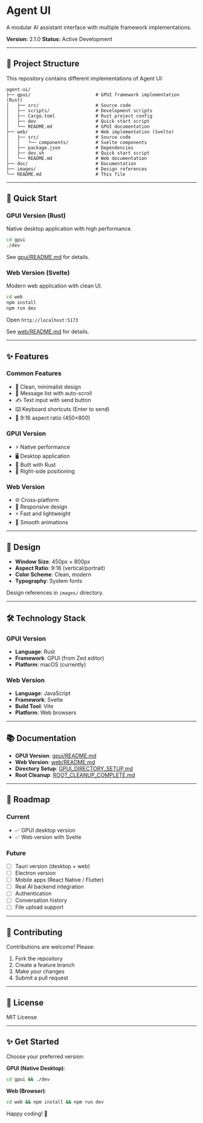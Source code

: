 # Agent UI

A modular AI assistant interface with multiple framework implementations.

**Version:** 2.1.0
**Status:** Active Development

---

## 📁 Project Structure

This repository contains different implementations of Agent UI:

```
agent-ui/
├── gpui/                        # GPUI framework implementation (Rust)
│   ├── src/                     # Source code
│   ├── scripts/                 # Development scripts
│   ├── Cargo.toml               # Rust project config
│   ├── dev                      # Quick start script
│   └── README.md                # GPUI documentation
├── web/                         # Web implementation (Svelte)
│   ├── src/                     # Source code
│   │   └── components/          # Svelte components
│   ├── package.json             # Dependencies
│   ├── dev.sh                   # Quick start script
│   └── README.md                # Web documentation
├── doc/                         # Documentation
├── images/                      # Design references
└── README.md                    # This file
```

---

## 🚀 Quick Start

### GPUI Version (Rust)

Native desktop application with high performance.

```bash
cd gpui
./dev
```

See [gpui/README.md](gpui/README.md) for details.

### Web Version (Svelte)

Modern web application with clean UI.

```bash
cd web
npm install
npm run dev
```

Open `http://localhost:5173`

See [web/README.md](web/README.md) for details.

---

## ✨ Features

### Common Features
- 🎨 Clean, minimalist design
- 💬 Message list with auto-scroll
- ✍️ Text input with send button
- ⌨️ Keyboard shortcuts (Enter to send)
- 📱 9:16 aspect ratio (450×800)

### GPUI Version
- ⚡ Native performance
- 🖥️ Desktop application
- 🦀 Built with Rust
- 🎯 Right-side positioning

### Web Version
- 🌐 Cross-platform
- 📱 Responsive design
- ⚡ Fast and lightweight
- 🎨 Smooth animations

---

## 🎨 Design

- **Window Size**: 450px × 800px
- **Aspect Ratio**: 9:16 (vertical/portrait)
- **Color Scheme**: Clean, modern
- **Typography**: System fonts

Design references in `images/` directory.

---

## 🛠️ Technology Stack

### GPUI Version
- **Language**: Rust
- **Framework**: GPUI (from Zed editor)
- **Platform**: macOS (currently)

### Web Version
- **Language**: JavaScript
- **Framework**: Svelte
- **Build Tool**: Vite
- **Platform**: Web browsers

---

## 📚 Documentation

- **GPUI Version**: [gpui/README.md](gpui/README.md)
- **Web Version**: [web/README.md](web/README.md)
- **Directory Setup**: [GPUI_DIRECTORY_SETUP.md](GPUI_DIRECTORY_SETUP.md)
- **Root Cleanup**: [ROOT_CLEANUP_COMPLETE.md](ROOT_CLEANUP_COMPLETE.md)

---

## 🎯 Roadmap

### Current
- ✅ GPUI desktop version
- ✅ Web version with Svelte

### Future
- [ ] Tauri version (desktop + web)
- [ ] Electron version
- [ ] Mobile apps (React Native / Flutter)
- [ ] Real AI backend integration
- [ ] Authentication
- [ ] Conversation history
- [ ] File upload support

---

## 🤝 Contributing

Contributions are welcome! Please:

1. Fork the repository
2. Create a feature branch
3. Make your changes
4. Submit a pull request

---

## 📄 License

MIT License

---

## ✨ Get Started

Choose your preferred version:

**GPUI (Native Desktop)**:
```bash
cd gpui && ./dev
```

**Web (Browser)**:
```bash
cd web && npm install && npm run dev
```

Happy coding! 🚀

